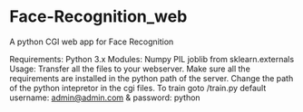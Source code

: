 # Face-Recognition_web
A python CGI web app for Face Recognition

Requirements:
    Python 3.x
        Modules:
            Numpy
            PIL
            joblib from sklearn.externals
Usage:
    Transfer all the files to your webserver.
    Make sure all the requirements are installed in the python path of the server.
    Change the path of the python intepretor in the cgi files.
    To train goto /train.py default username: admin@admin.com & password: python